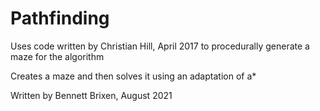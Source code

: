 # Pathfinding

Uses code written by Christian Hill, April 2017 to procedurally generate a maze for the algorithm

Creates a maze and then solves it using an adaptation of a*

Written by Bennett Brixen, August 2021
